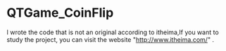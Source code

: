 # QTGame_CoinFlip
I wrote the code that is not an original according to itheima,If you want to study the project, you can visit the website "http://www.itheima.com/" .
